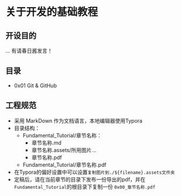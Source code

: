 # 关于开发的基础教程


## 开设目的

... 有请春日酱发言！


## 目录
  - 0x01 Git & GitHub


## 工程规范

  - 采用 MarkDown 作为文档语言，本地编辑器使用Typora
  - 目录结构：
    - Fundamental_Tutorial/章节名称：
      - 章节名称.md
      - 章节名称.assets/所用图片...
      - 章节名称.pdf
    - Fundamental_Tutorial/章节名称.pdf
  - 在Typora的偏好设置中可以设置`复制图片到./${filename}.assets文件夹`
  - 定稿后，请在当前章节的目录下发布一份导出的pdf，并在`Fundamental_Tutorial`的根目录下复制一份 `0x00_章节名称.pdf`
